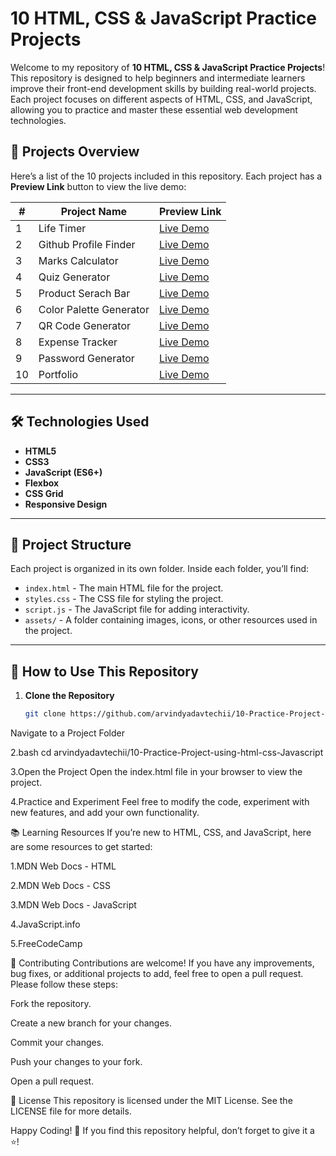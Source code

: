 # 10 HTML, CSS & JavaScript Practice Projects

Welcome to my repository of **10 HTML, CSS & JavaScript Practice Projects**! This repository is designed to help beginners and intermediate learners improve their front-end development skills by building real-world projects. Each project focuses on different aspects of HTML, CSS, and JavaScript, allowing you to practice and master these essential web development technologies.

## 🚀 Projects Overview

Here’s a list of the 10 projects included in this repository. Each project has a **Preview Link** button to view the live demo:

| #  | Project Name                  | Preview Link                                                                                      |
|----|-------------------------------|---------------------------------------------------------------------------------------------------|
| 1  | Life Timer                    | [Live Demo](https://10-practice-project-using-html-css-javascript.vercel.app/Project-1/index.html)|
| 2  | Github Profile Finder         | [Live Demo](https://10-practice-project-using-html-css-javascript.vercel.app/Project-2/index.html)|
| 3  | Marks Calculator              | [Live Demo](https://10-practice-project-using-html-css-javascript.vercel.app/Project-3/index.html)|
| 4  | Quiz Generator                | [Live Demo](https://10-practice-project-using-html-css-javascript.vercel.app/Project-4/index.html)|
| 5  | Product Serach Bar            | [Live Demo](https://10-practice-project-using-html-css-javascript.vercel.app/Project-5/index.html)|
| 6  | Color Palette Generator       | [Live Demo](https://10-practice-project-using-html-css-javascript.vercel.app/Project-6/index.html)|
| 7  | QR Code Generator             | [Live Demo](https://10-practice-project-using-html-css-javascript.vercel.app/Project-7/index.html)|
| 8  | Expense Tracker               | [Live Demo](https://10-practice-project-using-html-css-javascript.vercel.app/Project-8/index.html)|
| 9  | Password Generator            | [Live Demo](https://10-practice-project-using-html-css-javascript.vercel.app/Project-9/index.html)|
| 10 | Portfolio                     | [Live Demo](https://10-practice-project-using-html-css-javascript.vercel.app/)                    |

---

## 🛠️ Technologies Used

- **HTML5**  
- **CSS3**  
- **JavaScript (ES6+)**  
- **Flexbox**  
- **CSS Grid**  
- **Responsive Design**  

---

## 📁 Project Structure

Each project is organized in its own folder. Inside each folder, you’ll find:

- `index.html` - The main HTML file for the project.
- `styles.css` - The CSS file for styling the project.
- `script.js` - The JavaScript file for adding interactivity.
- `assets/` - A folder containing images, icons, or other resources used in the project.

---

## 🎯 How to Use This Repository

1. **Clone the Repository**  
   ```bash
   git clone https://github.com/arvindyadavtechii/10-Practice-Project-using-html-css-Javascript
Navigate to a Project Folder

2.bash
cd arvindyadavtechii/10-Practice-Project-using-html-css-Javascript

3.Open the Project
Open the index.html file in your browser to view the project.

4.Practice and Experiment
Feel free to modify the code, experiment with new features, and add your own functionality.

📚 Learning Resources
If you’re new to HTML, CSS, and JavaScript, here are some resources to get started:

1.MDN Web Docs - HTML

2.MDN Web Docs - CSS

3.MDN Web Docs - JavaScript

4.JavaScript.info

5.FreeCodeCamp

🤝 Contributing
Contributions are welcome! If you have any improvements, bug fixes, or additional projects to add, feel free to open a pull request. Please follow these steps:

Fork the repository.

Create a new branch for your changes.

Commit your changes.

Push your changes to your fork.

Open a pull request.

📄 License
This repository is licensed under the MIT License. See the LICENSE file for more details.

Happy Coding! 🎉
If you find this repository helpful, don’t forget to give it a ⭐️!
